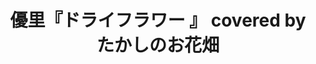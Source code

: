 ---
title: "優里『ドライフラワー 』 covered by たかしのお花畑"
youtube_video_id: "vJkpCXXNSUI"
work_category: "Mix"
---